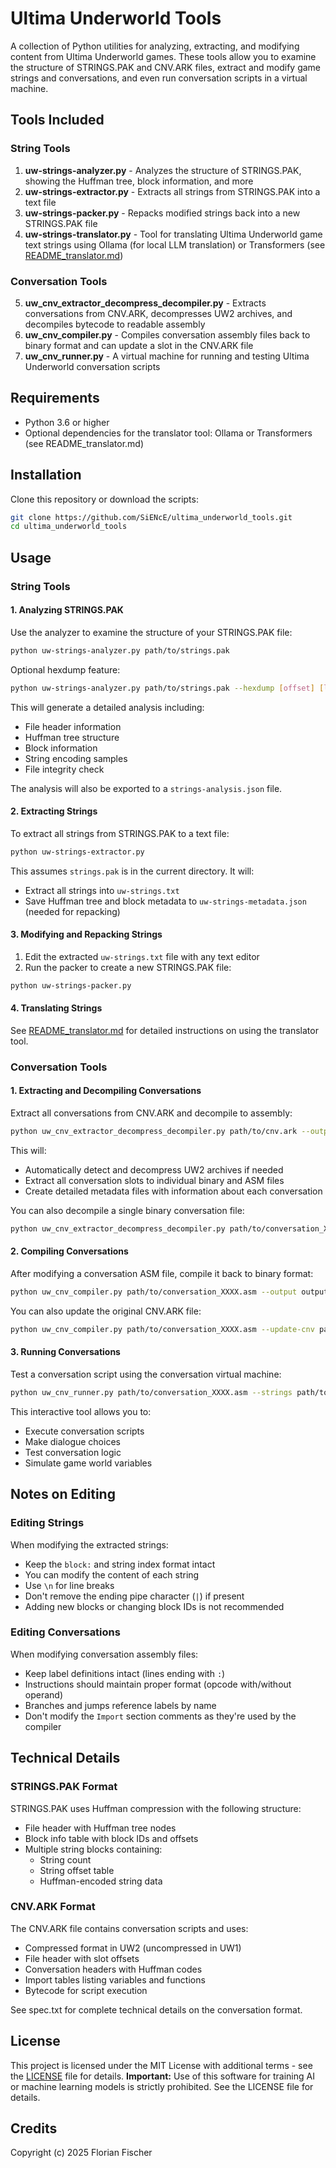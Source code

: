 # Ultima Underworld Tools

A collection of Python utilities for analyzing, extracting, and modifying content from Ultima Underworld games. These tools allow you to examine the structure of STRINGS.PAK and CNV.ARK files, extract and modify game strings and conversations, and even run conversation scripts in a virtual machine.

## Tools Included

### String Tools
1. **uw-strings-analyzer.py** - Analyzes the structure of STRINGS.PAK, showing the Huffman tree, block information, and more
2. **uw-strings-extractor.py** - Extracts all strings from STRINGS.PAK into a text file
3. **uw-strings-packer.py** - Repacks modified strings back into a new STRINGS.PAK file
4. **uw-strings-translator.py** - Tool for translating Ultima Underworld game text strings using Ollama (for local LLM translation) or Transformers (see [README_translator.md](/README_translator.md))

### Conversation Tools
5. **uw_cnv_extractor_decompress_decompiler.py** - Extracts conversations from CNV.ARK, decompresses UW2 archives, and decompiles bytecode to readable assembly
6. **uw_cnv_compiler.py** - Compiles conversation assembly files back to binary format and can update a slot in the CNV.ARK file
7. **uw_cnv_runner.py** - A virtual machine for running and testing Ultima Underworld conversation scripts

## Requirements

- Python 3.6 or higher
- Optional dependencies for the translator tool: Ollama or Transformers (see README_translator.md)

## Installation

Clone this repository or download the scripts:

```bash
git clone https://github.com/SiENcE/ultima_underworld_tools.git
cd ultima_underworld_tools
```

## Usage

### String Tools

#### 1. Analyzing STRINGS.PAK

Use the analyzer to examine the structure of your STRINGS.PAK file:

```bash
python uw-strings-analyzer.py path/to/strings.pak
```

Optional hexdump feature:

```bash
python uw-strings-analyzer.py path/to/strings.pak --hexdump [offset] [length]
```

This will generate a detailed analysis including:
- File header information
- Huffman tree structure
- Block information
- String encoding samples
- File integrity check

The analysis will also be exported to a `strings-analysis.json` file.

#### 2. Extracting Strings

To extract all strings from STRINGS.PAK to a text file:

```bash
python uw-strings-extractor.py
```

This assumes `strings.pak` is in the current directory. It will:
- Extract all strings into `uw-strings.txt`
- Save Huffman tree and block metadata to `uw-strings-metadata.json` (needed for repacking)

#### 3. Modifying and Repacking Strings

1. Edit the extracted `uw-strings.txt` file with any text editor
2. Run the packer to create a new STRINGS.PAK file:

```bash
python uw-strings-packer.py
```

#### 4. Translating Strings

See [README_translator.md](/README_translator.md) for detailed instructions on using the translator tool.

### Conversation Tools

#### 1. Extracting and Decompiling Conversations

Extract all conversations from CNV.ARK and decompile to assembly:

```bash
python uw_cnv_extractor_decompress_decompiler.py path/to/cnv.ark --output-dir conversations
```

This will:
- Automatically detect and decompress UW2 archives if needed
- Extract all conversation slots to individual binary and ASM files
- Create detailed metadata files with information about each conversation

You can also decompile a single binary conversation file:

```bash
python uw_cnv_extractor_decompress_decompiler.py path/to/conversation_XXXX.bin --decompile-binary
```

#### 2. Compiling Conversations

After modifying a conversation ASM file, compile it back to binary format:

```bash
python uw_cnv_compiler.py path/to/conversation_XXXX.asm --output output.bin
```

You can also update the original CNV.ARK file:

```bash
python uw_cnv_compiler.py path/to/conversation_XXXX.asm --update-cnv path/to/cnv.ark
```

#### 3. Running Conversations

Test a conversation script using the conversation virtual machine:

```bash
python uw_cnv_runner.py path/to/conversation_XXXX.asm --strings path/to/string_block.txt
```

This interactive tool allows you to:
- Execute conversation scripts
- Make dialogue choices
- Test conversation logic
- Simulate game world variables

## Notes on Editing

### Editing Strings

When modifying the extracted strings:
- Keep the `block:` and string index format intact
- You can modify the content of each string
- Use `\n` for line breaks
- Don't remove the ending pipe character (`|`) if present
- Adding new blocks or changing block IDs is not recommended

### Editing Conversations

When modifying conversation assembly files:
- Keep label definitions intact (lines ending with `:`)
- Instructions should maintain proper format (opcode with/without operand)
- Branches and jumps reference labels by name
- Don't modify the `Import` section comments as they're used by the compiler

## Technical Details

### STRINGS.PAK Format

STRINGS.PAK uses Huffman compression with the following structure:
- File header with Huffman tree nodes
- Block info table with block IDs and offsets
- Multiple string blocks containing:
  - String count
  - String offset table
  - Huffman-encoded string data

### CNV.ARK Format

The CNV.ARK file contains conversation scripts and uses:
- Compressed format in UW2 (uncompressed in UW1)
- File header with slot offsets
- Conversation headers with Huffman codes
- Import tables listing variables and functions
- Bytecode for script execution

See spec.txt for complete technical details on the conversation format.

## License

This project is licensed under the MIT License with additional terms - see the [LICENSE](LICENSE) file for details.
**Important:** Use of this software for training AI or machine learning models is strictly prohibited. See the LICENSE file for details.

## Credits

Copyright (c) 2025 Florian Fischer

